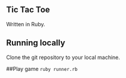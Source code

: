 ## Tic Tac Toe
Written in Ruby.

## Running locally  
Clone the git repository to your local machine.  

##Play game
`ruby runner.rb`
